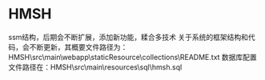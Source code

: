 # HMSH
ssm结构，后期会不断扩展，添加新功能，糅合多技术
关于系统的框架结构和代码，会不断更新，其概要文件路径为：HMSH\src\main\webapp\staticResource\collections\README.txt
数据库配置文件路径在：HMSH\src\main\resources\sql\hmsh.sql
